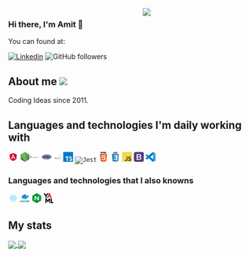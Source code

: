 <!--<img align='right' src="https://media.giphy.com/media/XymXANrzgI4k6FL6zr/giphy.gif" width="230">-->
 <img align='right' src="https://media.giphy.com/media/Q7SKqn3G97xpmfSOvG/giphy.gif" width="230"> 


### Hi there, I'm Amit 👋 

You can found at:

[![Linkedin](https://img.shields.io/badge/-Amit%20Kulkarni-blue?style=flat-square&logo=Linkedin&logoColor=white&link=https://www.linkedin.com/in/kulkarni005/)](https://www.linkedin.com/in/kulkarni005)
![GitHub followers](https://img.shields.io/github/followers/kulkarni005?label=Follow&style=social)

## About me <img src="https://media.giphy.com/media/WUlplcMpOCEmTGBtBW/giphy.gif" width="30">
Coding Ideas since 2011.<br/>
 

## Languages and technologies I'm daily working with

<code><img height="20" src="https://raw.githubusercontent.com/github/explore/80688e429a7d4ef2fca1e82350fe8e3517d3494d/topics/angular/angular.png" alt="Angular" title="Angular"></code>
<code><img height="20" src="https://raw.githubusercontent.com/github/explore/80688e429a7d4ef2fca1e82350fe8e3517d3494d/topics/nodejs/nodejs.png" alt="Node.Js" title="Node.Js"></code><code><img height="20" src="https://raw.githubusercontent.com/github/explore/80688e429a7d4ef2fca1e82350fe8e3517d3494d/topics/mongodb/mongodb.png" alt="MongoDB" title="MongoDB"></code> <code><img height="20" src="https://raw.githubusercontent.com/github/explore/80688e429a7d4ef2fca1e82350fe8e3517d3494d/topics/php/php.png" alt="php" title="PHP"></code> <code><img height="20" src="https://raw.githubusercontent.com/github/explore/80688e429a7d4ef2fca1e82350fe8e3517d3494d/topics/mysql/mysql.png" alt="Mysql" title="Mysql"></code><code><img height="20" src="https://raw.githubusercontent.com/github/explore/80688e429a7d4ef2fca1e82350fe8e3517d3494d/topics/typescript/typescript.png" alt="TypeScript" title="TypeScript"></code>
<code><img height="20" src="https://jestjs.io/img/jest.png" alt="Jest" title="Jest"></code>
<code><img height="20" src="https://raw.githubusercontent.com/github/explore/80688e429a7d4ef2fca1e82350fe8e3517d3494d/topics/html/html.png" alt="HTML" title="HTML"></code>
<code><img height="20" src="https://raw.githubusercontent.com/github/explore/80688e429a7d4ef2fca1e82350fe8e3517d3494d/topics/css/css.png" alt="CSS3" title="CSS3"></code>
<code><img height="20" src="https://raw.githubusercontent.com/github/explore/80688e429a7d4ef2fca1e82350fe8e3517d3494d/topics/javascript/javascript.png" alt="Javascript" title="Javascript"></code>
<code><img height="20" src="https://raw.githubusercontent.com/github/explore/80688e429a7d4ef2fca1e82350fe8e3517d3494d/topics/bootstrap/bootstrap.png" alt="Bootstrap" title="Bootstrap"></code>
<code><img height="20" src="https://raw.githubusercontent.com/github/explore/80688e429a7d4ef2fca1e82350fe8e3517d3494d/topics/visual-studio-code/visual-studio-code.png" alt="VS Code" title="VS Code"></code>


### Languages and technologies that I also knowns

<code><img height="20" src="https://raw.githubusercontent.com/github/explore/master/topics/react/react.png" alt="React" title="React"></code>
<code><img height="20" src="https://raw.githubusercontent.com/github/explore/master/topics/docker/docker.png" alt="Docker" title="Docker"></code>
<code><img height="20" src="https://raw.githubusercontent.com/github/explore/master/topics/nginx/nginx.png" alt="nginx" title="nginx"></code>
<code><img height="20" src="https://raw.githubusercontent.com/github/explore/master/topics/yaml/yaml.png" alt="Yaml" title="Yaml"></code>


## My stats

<a href="https://github-readme-stats.vercel.app/api/top-langs/?username=kulkarni005&show_icons=true&theme=compact&count_private=true">
  <img align="center" src="https://github-readme-stats.vercel.app/api/top-langs/?username=kulkarni005&show_icons=true&layout=compact&count_private=true" />
</a>
<a href="https://github-readme-stats.vercel.app/api?username=kulkarni005&show_icons=true&theme=default&count_private=true">
  <img align="center" src="https://github-readme-stats.vercel.app/api?username=kulkarni005&show_icons=true&theme=default&count_private=true" />
</a>
